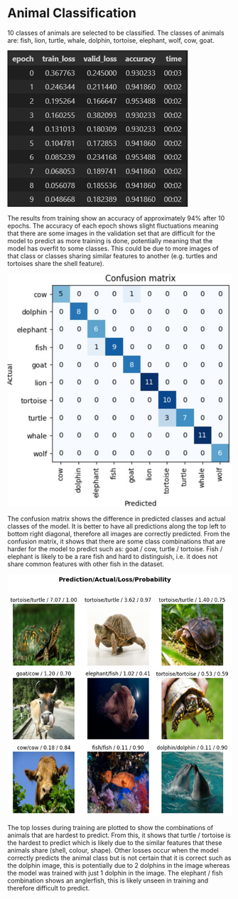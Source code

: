 # Animal Classification
10 classes of animals are selected to be classified. The classes of animals are: fish, lion, turtle, whale, dolphin, tortoise, elephant, wolf, cow, goat.

![Training](../images/results.jpg)

The results from training show an accuracy of approximately 94% after 10 epochs. The accuracy of each epoch shows slight fluctuations meaning that there are some images in the validation set that are difficult for the model to predict as more training is done, potentially meaning that the model has overfit to some classes. This could be due to more images of that class or classes sharing similar features to another (e.g. turtles and tortoises share the shell feature).

![Confusion](../images/confusion.jpg)

The confusion matrix shows the difference in predicted classes and actual classes of the model. It is better to have all predictions along the top left to bottom right diagonal, therefore all images are correctly predicted. From the confusion matrix, it shows that there are some class combinations that are harder for the model to predict such as: goat / cow, turtle / tortoise. Fish / elephant is likely to be a rare fish and hard to distinguish, i.e. it does not share common features with other fish in the dataset.

![Loss](../images/loss.png)

The top losses during training are plotted to show the combinations of animals that are hardest to predict. From this, it shows that turtle / tortoise is the hardest to predict which is likely due to the similar features that these animals share (shell, colour, shape). Other losses occur when the model correctly predicts the animal class but is not certain that it is correct such as the dolphin image, this is potentially due to 2 dolphins in the image whereas the model was trained with just 1 dolphin in the image. The elephant / fish combination shows an anglerfish, this is likely unseen in training and therefore difficult to predict.
